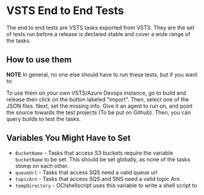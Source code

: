 # VSTS End to End Tests

The end to end tests are VSTS tasks exported from VSTS. They are the set of tests run before a release is declared stable and cover a wide range of the tasks.

## How to use them

**NOTE** In general, no one else should have to run these tests, but if you want to:

To use them on your own VSTS/Azure Devops instance, go to build and release then click on the button labeled "import". Then, select one of the JSON files. Next, set the missing info. Give it an agent to run on, and point the source towards the test projects (To be put on Github). Then, you can query builds to test the tasks.

## Variables You Might Have to Set

-   `BucketName` - Tasks that access S3 buckets require the variable `bucketName` to be set. This should be set globally, as none of the tasks stomp on each other.
-   `queueUrl` - Tasks that access SQS need a valid queue url
-   `topicArn` - Tasks that access SQS and SNS need a valid topic Arn
-   `tempDirectory` - OCIshellscript uses this variable to write a shell script to
